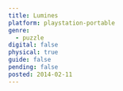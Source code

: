 ```yaml
---
title: Lumines
platform: playstation-portable
genre:
  - puzzle
digital: false
physical: true
guide: false
pending: false
posted: 2014-02-11
---
```

